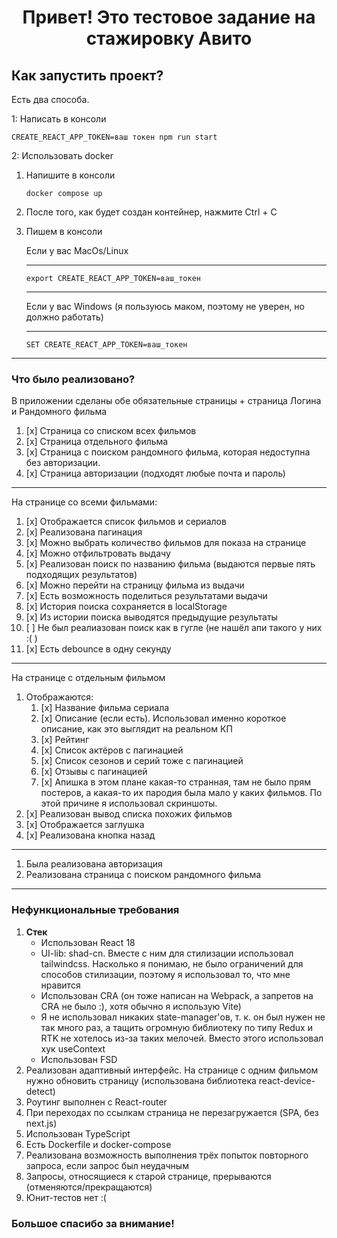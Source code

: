 <h1 align="center">Привет! Это тестовое задание на стажировку Авито
</h1> 

## **Как запустить проект?**

Есть два способа.

1: Написать в консоли

    CREATE_REACT_APP_TOKEN=ваш токен npm run start
    

2: Использовать docker

1. Напишите в консоли 

    ```
    docker compose up
    ```
2. После того, как будет создан контейнер, нажмите Ctrl + C
3. Пишем в консоли 

    Если у вас MacOs/Linux

    ---
    ```
    export CREATE_REACT_APP_TOKEN=ваш_токен
    ``` 
    ---
    
    Если у вас Windows (я пользуюсь маком, поэтому не уверен, но должно работать)

    ---
    ```
    SET CREATE_REACT_APP_TOKEN=ваш_токен
    ```

***

### Что было реализовано?

В приложении сделаны обе обязательные страницы + страница Логина и Рандомного фильма
1. [x] Страница со списком всех фильмов
2. [x] Страница отдельного фильма
3. [x] Страница c поиском рандомного фильма, которая недоступна без авторизации.
4. [x] Страница авторизации (подходят любые почта и пароль)

---
На странице со всеми фильмами:
1. [x] Отображается список фильмов и сериалов
2. [x] Реализована пагинация
3. [x] Можно выбрать количество фильмов для показа на странице
4. [x] Можно отфильтровать выдачу
5. [x] Реализован поиск по названию фильма (выдаются первые пять подходящих результатов)
6. [x] Можно перейти на страницу фильма из выдачи
7. [x] Есть возможность поделиться результатами выдачи
8. [x] История поиска сохраняется в localStorage
9. [x] Из истории поиска выводятся предыдущие результаты
10. [ ] Не был реалиазован поиск как в гугле (не нашёл апи такого у них :( )
11. [x] Есть debounce в одну секунду

---
На странице с отдельным фильмом
1. Отображаются:
   1. [x] Название фильма сериала
   2. [x] Описание (если есть). Использовал именно короткое описание, как это выглядит на реальном КП
   3. [x] Рейтинг
   4. [x] Список актёров с пагинацией
   5. [x] Список сезонов и серий тоже с пагинацией
   6. [x] Отзывы с пагинацией
   7. [x] Апишка в этом плане какая-то странная, там не было прям постеров, а какая-то их пародия была мало у каких фильмов. По этой причине я использовал скриншоты.
2. [x] Реализован вывод списка похожих фильмов
3. [x] Отображается заглушка
4. [x] Реализована кнопка назад

---
1. Была реализована авторизация
2. Реализована страница с поиском рандомного фильма

---
### Нефункциональные требования
1. **Стек**
    * Использован React 18
    * UI-lib: shad-cn. Вместе с ним для стилизации использовал tailwindcss. Насколько я понимаю, не было ограничений для способов стилизации, поэтому я использовал то, что мне нравится
   * Использован CRA (он тоже написан на Webpack, а запретов на CRA не было :), хотя обычно я использую Vite)
   * Я не использовал никаких state-manager'ов, т. к. он был нужен не так много раз, а тащить огромную библиотеку по типу Redux и RTK не хотелось из-за таких мелочей. Вместо этого использовал хук useContext
   * Использован FSD
2. Реализован адаптивный интерфейс. На странице с одним фильмом нужно обновить страницу (использована библиотека react-device-detect)
3. Роутинг выполнен с React-router
4. При переходах по ссылкам страница не перезагружается (SPA, без next.js)
5. Использован TypeScript
6. Есть Dockerfile и docker-compose
7. Реализована возможность выполнения трёх попыток повторного запроса, если запрос был неудачным
8. Запросы, относящиеся к старой странице, прерываются (отменяются/прекращаются)
9. Юнит-тестов нет :(


### Большое спасибо за внимание!
